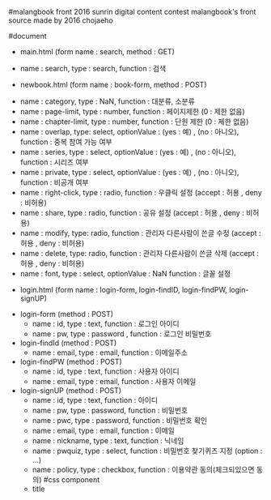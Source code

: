 #malangbook front
2016 sunrin digital content contest malangbook's front source
made by 2016 chojaeho

#document
 * main.html (form name : search, method : GET)
  - name : search, type : search, function : 검색
 * newbook.html (form name : book-form, method : POST)
  - name : category, type : NaN, function : 대분류, 소분류
  - name : page-limit, type : number, function : 페이지제한 (0 : 제한 없음)
  - name : chapter-limit, type : number, function : 단원 제한 (0 : 제한 없음)
  - name : overlap, type: select, optionValue : (yes : 예) , (no : 아니오), function : 중복 참여 가능 여부
  - name : series, type : select, optionValue : (yes : 예) , (no : 아니오), function : 시리즈 여부
  - name : private, type : select, optionValue : (yes : 예) , (no : 아니오), function : 비공개 여부
  - name : right-click, type : radio, function : 우클릭 설정 (accept : 허용 , deny : 비허용)
  - name : share, type : radio, function : 공유 설정 (accept : 허용 , deny : 비허용)
  - name : modify, type: radio, function : 관리자 다른사람이 쓴글 수정 (accept : 허용 , deny : 비허용)
  - name : delete, type: radio, function : 관리자 다른사람이 쓴글 삭제 (accept : 허용 , deny : 비허용)
  - name : font, type : select, optionValue : NaN function : 글꼴 설정
 * login.html (form name : login-form, login-findID, login-findPW, login-signUP)
  - login-form (method : POST)
    - name : id, type : text, function : 로그인 아이디
    - name : pw, type : password , function : 로그인 비밀번호
  - login-findId (method : POST)
    - name : email, type : email, function : 이메일주소
  - login-findPW (method : POST)
    - name : id, type : text, function : 사용자 아이디
    - name : email, type : email, function : 사용자 이메일
  - login-signUP (method : POST)
    - name : id, type : text, function : 아이디
    - name : pw, type : password, function : 비밀번호
    - name : pwc, type : password, function : 비밀번호 확인
    - name : email, type : email, function : 이메일
    - name : nickname, type : text, function : 닉네임
    - name : pwquiz, type : select, function : 비밀번호 찾기퀴즈 지정 (option : ...)
    - name : policy, type : checkbox, function : 이용약관 동의(체크되있으면 동의)
#css component
    - title